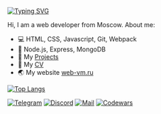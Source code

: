 [![Typing SVG](https://readme-typing-svg.herokuapp.com?font=Fira+Code&duration=3000&pause=400&color=0969DA&vCenter=true&multiline=true&width=435&height=90&lines=+Hi+there+%F0%9F%91%8F;My+name+is+Vadim!;+I+am+web+developer+from+Moscow+%F0%9F%87%B7%F0%9F%87%BA)](https://git.io/typing-svg)

Hi, I am a web developer from Moscow. About me:

- 💻 HTML, CSS, Javascript, Git, Webpack
- 💾 Node.js, Express, MongoDB
- 🏅 My [Projects](https://web-vm.ru/projects)
- 📄 My [CV](https://web-vm.ru/cv)
- 🌏 My website [web-vm.ru](https://web-vm.ru)



[![Top Langs](https://github-readme-stats.vercel.app/api/top-langs/?username=vadim-m&layout=compact)](https://github.com/anuraghazra/github-readme-stats)

[![Telegram](https://img.shields.io/badge/Telegram-2CA5E0?style=for-the-badge&logo=telegram&logoColor=white)](https://t.me/vadim_mm)
[![Discord](https://img.shields.io/badge/Discord-%235865F2.svg?style=for-the-badge&logo=discord&logoColor=white)](https://discord.com/users/183483535577841664/)
[![Mail](https://img.shields.io/badge/Mail-D14836?style=for-the-badge&logo=gmail&logoColor=white)](mailto:vmonastyrskiy@yandex.ru)
[![Codewars](https://img.shields.io/badge/Codewars-B1361E?style=for-the-badge&logo=codewars&logoColor=grey)](https://www.codewars.com/users/vadim_mm)



 
<!-- ![](https://github-profile-summary-cards.vercel.app/api/cards/profile-details?username=vadim-m&theme=github) -->

<!-- [![codewars](https://www.codewars.com/users/vadim_mm/badges/small)](https://www.codewars.com/users/vadim_mm) -->

<!-- [![Anurag's GitHub stats](https://github-readme-stats.vercel.app/api?username=vadim-m)](https://github.com/anuraghazra/github-readme-stats) -->

<!-- ![](https://github-profile-summary-cards.vercel.app/api/cards/most-commit-language?username=vadim-m&theme=vue) -->

<!-- ![](https://github-profile-summary-cards.vercel.app/api/cards/repos-per-language?username=vadim-m&theme=nord_bright) -->

<!-- ![](https://github-profile-summary-cards.vercel.app/api/cards/stats?username=vadim-m&theme=solarized_dark) -->

<!-- ![](https://github-profile-summary-cards.vercel.app/api/cards/productive-time?username=vadim-m&theme=solarized_dark) -->

<!--
**vadim-m/vadim-m** is a ✨ _special_ ✨ repository because its `README.md` (this file) appears on your GitHub profile.

Here are some ideas to get you started:

- 🔭 I’m currently working on ...
- 🌱 I’m currently learning ...
- 👯 I’m looking to collaborate on ...
- 🤔 I’m looking for help with ...
- 💬 Ask me about ...
- 📫 How to reach me: ...
- 😄 Pronouns: ...
- ⚡ Fun fact: ...
-->
